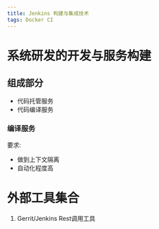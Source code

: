 ```yaml
---
title: Jenkins 构建与集成技术
tags: Docker CI
---
```


# 系统研发的开发与服务构建

## 组成部分

* 代码托管服务
* 代码编译服务

### 编译服务

要求:

* 做到上下文隔离
* 自动化程度高

# 外部工具集合

1. Gerrit/Jenkins Rest调用工具

